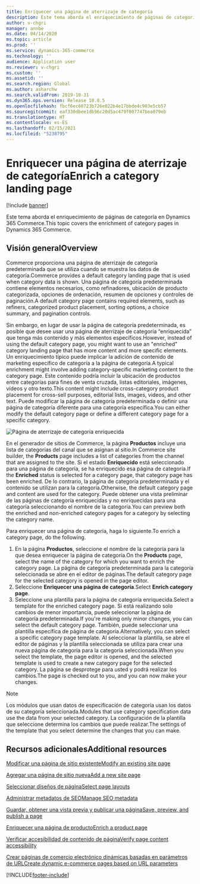 ```yaml
---
title: Enriquecer una página de aterrizaje de categoría
description: Este tema aborda el enriquecimiento de páginas de categoría en Dynamics 365 Commerce.
author: v-chgri
manager: annbe
ms.date: 04/14/2020
ms.topic: article
ms.prod: ''
ms.service: dynamics-365-commerce
ms.technology: ''
audience: Application user
ms.reviewer: v-chgri
ms.custom: ''
ms.assetid: ''
ms.search.region: Global
ms.author: asharchw
ms.search.validFrom: 2019-10-31
ms.dyn365.ops.version: Release 10.0.5
ms.openlocfilehash: fbcf6ec60723b726e022b4e17bbde4c903e5cb57
ms.sourcegitcommit: eaf330dbee1db96c20d5ac479f007747bea079eb
ms.translationtype: HT
ms.contentlocale: es-ES
ms.lasthandoff: 02/15/2021
ms.locfileid: "5238795"
---
```

# <a name="enrich-a-category-landing-page"></a><span data-ttu-id="5589a-103">Enriquecer una página de aterrizaje de categoría</span><span class="sxs-lookup"><span data-stu-id="5589a-103">Enrich a category landing page</span></span>


[!include [banner](includes/banner.md)]

<span data-ttu-id="5589a-104">Este tema aborda el enriquecimiento de páginas de categoría en Dynamics 365 Commerce.</span><span class="sxs-lookup"><span data-stu-id="5589a-104">This topic covers the enrichment of category pages in Dynamics 365 Commerce.</span></span>

## <a name="overview"></a><span data-ttu-id="5589a-105">Visión general</span><span class="sxs-lookup"><span data-stu-id="5589a-105">Overview</span></span>

<span data-ttu-id="5589a-106">Commerce proporciona una página de aterrizaje de categoría predeterminada que se utiliza cuando se muestra los datos de categoría.</span><span class="sxs-lookup"><span data-stu-id="5589a-106">Commerce provides a default category landing page that is used when category data is shown.</span></span> <span data-ttu-id="5589a-107">Una página de categoría predeterminada contiene elementos necesarios, como refinadores, ubicación de producto categorizada, opciones de ordenación, resumen de opciones y controles de paginación.</span><span class="sxs-lookup"><span data-stu-id="5589a-107">A default category page contains required elements, such as refiners, categorized product placement, sorting options, a choice summary, and pagination controls.</span></span> 

<span data-ttu-id="5589a-108">Sin embargo, en lugar de usar la página de categoría predeterminada, es posible que desee usar una página de aterrizaje de categoría “enriquecida” que tenga más contenido y más elementos específicos.</span><span class="sxs-lookup"><span data-stu-id="5589a-108">However, instead of using the default category page, you might want to use an "enriched" category landing page that has more content and more specific elements.</span></span> <span data-ttu-id="5589a-109">Un enriquecimiento típico puede implicar la adición de contenido de marketing específico de categoría a la página de categoría.</span><span class="sxs-lookup"><span data-stu-id="5589a-109">A typical enrichment might involve adding category-specific marketing content to the category page.</span></span> <span data-ttu-id="5589a-110">Este contenido podría incluir la ubicación de productos entre categorías para fines de venta cruzada, listas editoriales, imágenes, vídeos y otro texto.</span><span class="sxs-lookup"><span data-stu-id="5589a-110">This content might include cross-category product placement for cross-sell purposes, editorial lists, images, videos, and other text.</span></span> <span data-ttu-id="5589a-111">Puede modificar la página de categoría predeterminada o definir una página de categoría diferente para una categoría específica.</span><span class="sxs-lookup"><span data-stu-id="5589a-111">You can either modify the default category page or define a different category page for a specific category.</span></span>

![Página de aterrizaje de categoría enriquecida](./media/CategoryLandingPages.png)

<span data-ttu-id="5589a-113">En el generador de sitios de Commerce, la página **Productos** incluye una lista de categorías del canal que se asignan al sitio.</span><span class="sxs-lookup"><span data-stu-id="5589a-113">In Commerce site builder, the **Products** page includes a list of categories from the channel that are assigned to the site.</span></span> <span data-ttu-id="5589a-114">Si el estado **Enriquecido** está seleccionado para una página de categoría, se ha enriquecido esa página de categoría.</span><span class="sxs-lookup"><span data-stu-id="5589a-114">If the **Enriched** status is selected for a category page, that category page has been enriched.</span></span> <span data-ttu-id="5589a-115">De lo contrario, la página de categoría predeterminada y el contenido se utilizan para la categoría.</span><span class="sxs-lookup"><span data-stu-id="5589a-115">Otherwise, the default category page and content are used for the category.</span></span> <span data-ttu-id="5589a-116">Puede obtener una vista preliminar de las páginas de categoría enriquecidas y no enriquecidas para una categoría seleccionando el nombre de la categoría.</span><span class="sxs-lookup"><span data-stu-id="5589a-116">You can preview both the enriched and non-enriched category pages for a category by selecting the category name.</span></span>

<span data-ttu-id="5589a-117">Para enriquecer una página de categoría, haga lo siguiente.</span><span class="sxs-lookup"><span data-stu-id="5589a-117">To enrich a category page, do the following.</span></span>

1. <span data-ttu-id="5589a-118">En la página **Productos**, seleccione el nombre de la categoría para la que desea enriquecer la página de categoría.</span><span class="sxs-lookup"><span data-stu-id="5589a-118">On the **Products** page, select the name of the category for which you want to enrich the category page.</span></span> <span data-ttu-id="5589a-119">La página de categoría predeterminada para la categoría seleccionada se abre en el editor de páginas.</span><span class="sxs-lookup"><span data-stu-id="5589a-119">The default category page for the selected category is opened in the page editor.</span></span>
2. <span data-ttu-id="5589a-120">Seleccione **Enriquecer una página de categoría**.</span><span class="sxs-lookup"><span data-stu-id="5589a-120">Select **Enrich category page**.</span></span>
3. <span data-ttu-id="5589a-121">Seleccione una plantilla para la página de categoría enriquecida.</span><span class="sxs-lookup"><span data-stu-id="5589a-121">Select a template for the enriched category page.</span></span> <span data-ttu-id="5589a-122">Si está realizando solo cambios de menor importancia, puede seleccionar la página de categoría predeterminada.</span><span class="sxs-lookup"><span data-stu-id="5589a-122">If you're making only minor changes, you can select the default category page.</span></span> <span data-ttu-id="5589a-123">También, puede seleccionar una plantilla específica de página de categoría.</span><span class="sxs-lookup"><span data-stu-id="5589a-123">Alternatively, you can select a specific category page template.</span></span> <span data-ttu-id="5589a-124">Al seleccionar la plantilla, se abre el editor de páginas y la plantilla seleccionada se utiliza para crear una nueva página de categoría para la categoría seleccionada.</span><span class="sxs-lookup"><span data-stu-id="5589a-124">When you select the template, the page editor is opened, and the selected template is used to create a new category page for the selected category.</span></span> <span data-ttu-id="5589a-125">La página se desprotege para usted y podrá realizar los cambios.</span><span class="sxs-lookup"><span data-stu-id="5589a-125">The page is checked out to you, and you can now make your changes.</span></span>

> [!NOTE]
> <span data-ttu-id="5589a-126">Los módulos que usan datos de especificación de categoría usan los datos de su categoría seleccionada.</span><span class="sxs-lookup"><span data-stu-id="5589a-126">Modules that use category specification data use the data from your selected category.</span></span> <span data-ttu-id="5589a-127">La configuración de la plantilla que seleccione determina los cambios que puede realizar.</span><span class="sxs-lookup"><span data-stu-id="5589a-127">The settings of the template that you select determine the changes that you can make.</span></span>

## <a name="additional-resources"></a><span data-ttu-id="5589a-128">Recursos adicionales</span><span class="sxs-lookup"><span data-stu-id="5589a-128">Additional resources</span></span>

[<span data-ttu-id="5589a-129">Modificar una página de sitio existente</span><span class="sxs-lookup"><span data-stu-id="5589a-129">Modify an existing site page</span></span>](modify-existing-page.md)

[<span data-ttu-id="5589a-130">Agregar una página de sitio nueva</span><span class="sxs-lookup"><span data-stu-id="5589a-130">Add a new site page</span></span>](add-new-page.md)

[<span data-ttu-id="5589a-131">Seleccionar diseños de página</span><span class="sxs-lookup"><span data-stu-id="5589a-131">Select page layouts</span></span>](select-page-layouts.md)

[<span data-ttu-id="5589a-132">Administrar metadatos de SEO</span><span class="sxs-lookup"><span data-stu-id="5589a-132">Manage SEO metadata</span></span>](manage-seo-metadata.md)

[<span data-ttu-id="5589a-133">Guardar, obtener una vista previa y publicar una página</span><span class="sxs-lookup"><span data-stu-id="5589a-133">Save, preview, and publish a page</span></span>](save-preview-publish-page.md)

[<span data-ttu-id="5589a-134">Enriquecer una página de producto</span><span class="sxs-lookup"><span data-stu-id="5589a-134">Enrich a product page</span></span>](enrich-product-page.md)

[<span data-ttu-id="5589a-135">Verificar accesibilidad de contenido de página</span><span class="sxs-lookup"><span data-stu-id="5589a-135">Verify page content accessibility</span></span>](verify-accessibility.md)

[<span data-ttu-id="5589a-136">Crear páginas de comercio electrónico dinámicas basadas en parámetros de URL</span><span class="sxs-lookup"><span data-stu-id="5589a-136">Create dynamic e-commerce pages based on URL parameters</span></span>](create-dynamic-pages.md)


[!INCLUDE[footer-include](../includes/footer-banner.md)]